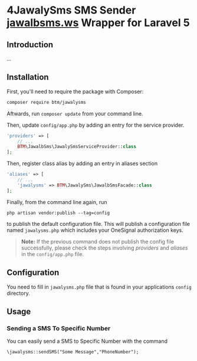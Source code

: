 # 4JawalySms SMS Sender [jawalbsms.ws](https://www.4jawaly.net/)  Wrapper for Laravel 5

## Introduction
...


## Installation

First, you'll need to require the package with Composer:

```sh
composer require btm/jawalysms
```

Aftwards, run `composer update` from your command line.
 
Then, update `config/app.php` by adding an entry for the service provider.

```php
'providers' => [
	// ...
	BTM\JawalbSms\JawalySmsServiceProvider::class
];
```


Then, register class alias by adding an entry in aliases section

```php
'aliases' => [
	// ...
	'jawalysms' => BTM\JawalySms\JawalbSmsFacade::class
];
```


Finally, from the command line again, run 

```
php artisan vendor:publish --tag=config
``` 

to publish the default configuration file. 
This will publish a configuration file named `jawalysms.php` which includes your OneSignal authorization keys.

> **Note:** If the previous command does not publish the config file successfully, please check the steps involving *providers* and *aliases* in the `config/app.php` file.


## Configuration

You need to fill in `jawalysms.php` file that is found in your applications `config` directory.

## Usage

### Sending a SMS To Specific Number

You can easily send a SMS to Specific Number with the command

    \jawalysms::sendSMS("Some Message","PhoneNumber");

    

    
